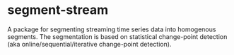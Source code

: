 # segment-stream
A package for segmenting streaming time series data into homogenous segments. The segmentation is based on statistical change-point detection (aka online/sequential/iterative change-point detection).
